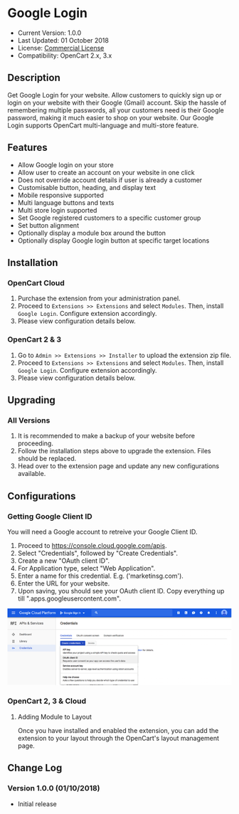 # Google Login

* Current Version: 1.0.0
* Last Updated: 01 October 2018
* License: [Commercial License][1]
* Compatibility: OpenCart 2.x, 3.x


[1]: https://www.marketinsg.com/usage-license

## Description

Get Google Login for your website. Allow customers to quickly sign up or login on your website with their Google (Gmail) account. Skip the hassle of remembering multiple passwords, all your customers need is their Google password, making it much easier to shop on your website. Our Google Login supports OpenCart multi-language and multi-store feature.

## Features

* Allow Google login on your store
* Allow user to create an account on your website in one click
* Does not override account details if user is already a customer
* Customisable button, heading, and display text
* Mobile responsive supported
* Multi language buttons and texts
* Multi store login supported
* Set Google registered customers to a specific customer group
* Set button alignment
* Optionally display a module box around the button
* Optionally display Google login button at specific target locations

## Installation

### OpenCart Cloud

1. Purchase the extension from your administration panel.
2. Proceed to `Extensions >> Extensions` and select `Modules`. Then, install `Google Login`. Configure extension accordingly.
3. Please view configuration details below.

### OpenCart 2 & 3

1. Go to `Admin >> Extensions >> Installer` to upload the extension zip file.
2. Proceed to `Extensions >> Extensions` and select `Modules`. Then, install `Google Login`. Configure extension accordingly.
3. Please view configuration details below.

## Upgrading

### All Versions

1. It is recommended to make a backup of your website before proceeding.
2. Follow the installation steps above to upgrade the extension. Files should be replaced.
3. Head over to the extension page and update any new configurations available.

## Configurations

### Getting Google Client ID

You will need a Google account to retreive your Google Client ID.

1. Proceed to https://console.cloud.google.com/apis.
2. Select "Credentials", followed by "Create Credentials".
3. Create a new "OAuth client ID".
4. For Application type, select "Web Application".
5. Enter a name for this credential. E.g. ('marketinsg.com').
6. Enter the URL for your website.
7. Upon saving, you should see your OAuth client ID. Copy everything up till ".apps.googleusercontent.com".

![Screenshot](images/google_login/image-1.png)

### OpenCart 2, 3 & Cloud

1. Adding Module to Layout

	Once you have installed and enabled the extension, you can add the extension to your layout through the OpenCart's layout management page.

## Change Log

### Version 1.0.0 (01/10/2018)
* Initial release